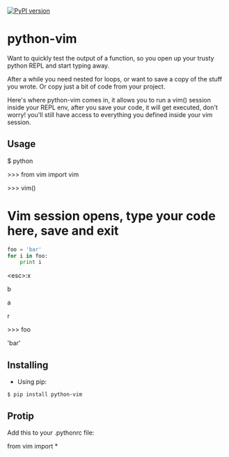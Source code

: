 [![PyPI version](https://badge.fury.io/py/python-vim.svg)](http://badge.fury.io/py/python-vim)

python-vim
==========

Want to quickly test the output of a function, so you open up your trusty python REPL and start typing away.

After a while you need nested for loops, or want to save a copy of the stuff you wrote. Or copy just a bit of code from your project.

Here's where python-vim comes in, it allows you to run a vim() session inside your REPL env, after you save your code, it will get executed, don't worry! you'll still have access to everything you defined inside your vim session.

Usage
-----

$ python

\>\>\> from vim import vim

\>\>\> vim()

 # Vim session opens, type your code here, save and exit
```python
foo = 'bar'
for i in foo:
    print i
```
\<esc\>:x

b

a

r

\>\>\> foo

'bar'


Installing
----------
* Using pip:
```
$ pip install python-vim
```

Protip
-------
Add this to your .pythonrc file:

from vim import *


